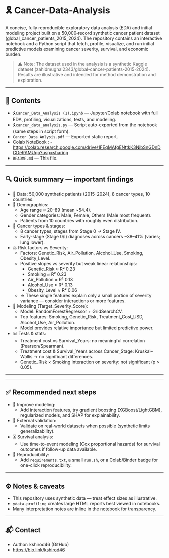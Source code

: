 
# 🎗️ Cancer-Data-Analysis

A concise, fully reproducible exploratory data analysis (EDA) and initial modeling project built on a 50,000‑record synthetic cancer patient dataset (global_cancer_patients_2015_2024). The repository contains an interactive notebook and a Python script that fetch, profile, visualize, and run initial predictive models examining cancer severity, survival, and economic burden.

> ⚠️ Note: The dataset used in the analysis is a synthetic Kaggle dataset (zahidmughal2343/global-cancer-patients-2015-2024). Results are illustrative and intended for method demonstration and exploration.

---

## 📁 Contents
- `🎗️Cancer_Data_Analysis (1).ipynb` — Jupyter/Colab notebook with full EDA, profiling, visualizations, tests, and modeling.
- `🎗️cancer_data_analysis.py` — Script auto-exported from the notebook (same steps in script form).
- `Cancer Data Anlysis.pdf` — Exported static report.
- Colab NoteBook : - https://colab.research.google.com/drive/1FEqMAfgENttkK3NibSnGDnDCDeRAMUqo?usp=sharing
- `README.md` — This file.

---

## 🔍 Quick summary — important findings
- 🧾 Data: 50,000 synthetic patients (2015–2024), 8 cancer types, 10 countries.
- 👥 Demographics:
  - Age range ≈ 20–89 (mean ~54.4).
  - Gender categories: Male, Female, Others (Male most frequent).
  - Patients from 10 countries with roughly even distribution.
- 🦠 Cancer types & stages:
  - 8 cancer types, stages from Stage 0 → Stage IV.
  - Early-stage (Stage 0/I) diagnoses across cancers ~38–41% (varies; lung lower).
- ⚖️ Risk factors vs Severity:
  - Factors: Genetic_Risk, Air_Pollution, Alcohol_Use, Smoking, Obesity_Level.
  - Positive slopes vs severity but weak linear relationships:
    - Genetic_Risk ≈ R² 0.23
    - Smoking ≈ R² 0.23
    - Air_Pollution ≈ R² 0.13
    - Alcohol_Use ≈ R² 0.13
    - Obesity_Level ≈ R² 0.06
  - ⇒ These single features explain only a small portion of severity variance — consider interactions or more features.
- 🧠 Modeling (Target_Severity_Score):
  - Model: RandomForestRegressor + GridSearchCV.
  - Top features: Smoking, Genetic_Risk, Treatment_Cost_USD, Alcohol_Use, Air_Pollution.
  - Model provides relative importance but limited predictive power.
- 📊 Tests & stats:
  - Treatment cost vs Survival_Years: no meaningful correlation (Pearson/Spearman).
  - Treatment cost & Survival_Years across Cancer_Stage: Kruskal–Wallis → no significant differences.
  - Genetic_Risk × Smoking interaction on severity: not significant (p > 0.05).

---



---

## ✅ Recommended next steps
- 🚀 Improve modeling:
  - Add interaction features, try gradient boosting (XGBoost/LightGBM), regularized models, and SHAP for explainability.
- 🔬 External validation:
  - Validate on real-world datasets when possible (synthetic limits generalizability).
- ⏳ Survival analysis:
  - Use time-to-event modeling (Cox proportional hazards) for survival outcomes if follow-up data available.
- 🧩 Reproducibility:
  - Add `requirements.txt`, a small `run.sh`, or a Colab/Binder badge for one-click reproducibility.

---

## ⚙️ Notes & caveats
- This repository uses synthetic data — treat effect sizes as illustrative.
- `ydata-profiling` creates large HTML reports best viewed in notebooks.
- Many interpretation notes are inline in the notebook for transparency.

---

## 📬 Contact
- Author: kshirod46 (GitHub)
- https://bio.link/kshirod46

```
